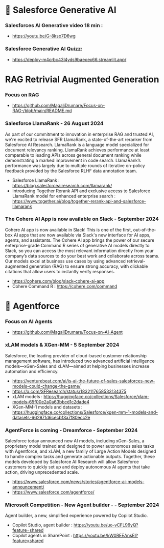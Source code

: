 
#  🚀  Salesforce Generative AI

### Salesforces AI Generative video 18 min : 
- https://youtu.be/G-8kso7D6wg

### Salesforce Generative AI Quizz: 
- https://deploy-m4crbc43l4yds9baeoex66.streamlit.app/

# RAG Retrivial Augmented Generation 
### Focus on RAG 
- https://github.com/MagaliDrumare/Focus-on-RAG-/blob/main/README.md

### Salesforce LlamaRank - 26 August 2024
As part of our commitment to innovation in enterprise RAG and trusted AI, we're excited to release SFR LlamaRank, a state-of-the-art reranker from Salesforce AI Research. LlamaRank is a language model specialized for document relevancy ranking. LlamaRank achieves performance at least comparable to leading APIs across general document ranking while demonstrating a marked improvement in code search. LlamaRank’s performance was largely due to multiple rounds of iterative on-policy feedback provided by the Salesforce RLHF data annotation team.
- Salesforce LlamaRank : https://blog.salesforceairesearch.com/llamarank/
- Introducing Together Rerank API and exclusive access to Salesforce LlamaRank model for enhanced enterprise search : https://www.together.ai/blog/together-rerank-api-and-salesforce-llamarank

### The Cohere AI App is now available on Slack - September 2024
Cohere AI app is now available in Slack! This is one of the first, out-of-the-box AI apps that are now available via Slack's new interface for AI apps, agents, and assistants. The Cohere AI app brings the power of our secure enterprise-grade Command R series of generative AI models directly to Slack, so you can access the most relevant information directly from your company’s data sources to do your best work and collaborate across teams. Our models excel at business use cases by using advanced retrieval-augmented generation (RAG) to ensure strong accuracy, with clickable citations that allow users to instantly verify responses.
- https://cohere.com/blog/slack-cohere-ai-app
- Cohere Command R : https://cohere.com/command

# 🚀  Agentforce 

### Focus on AI Agents 
- https://github.com/MagaliDrumare/Focus-on-AI-Agent

### xLAM models & XGen-MM - 5 September 2024 
Salesforce, the leading provider of cloud-based customer relationship management software, has introduced two advanced artificial intelligence models—xGen-Sales and xLAM—aimed at helping businesses increase automation and efficiency.
- https://venturebeat.com/ai/is-ai-the-future-of-sales-salesforces-new-models-could-change-the-game/
- https://x.com/SFResearch/status/1832117658533134375
- xLAM models : https://huggingface.co/collections/Salesforce/xlam-models-65f00e2a0a63bbcd1c2dade4
- XGen-MM-1 models and datasets : https://huggingface.co/collections/Salesforce/xgen-mm-1-models-and-datasets-662971d6cecbf3a7f80ecc2e

### AgentForce is coming - Dreamforce - September 2024
Salesforce today announced new AI models, including xGen-Sales, a proprietary model trained and designed to power autonomous sales tasks with Agentforce, and xLAM, a new family of Large Action Models designed to handle complex tasks and generate actionable outputs. Together, these models developed by Salesforce AI Research will allow Salesforce customers to quickly set up and deploy autonomous AI agents that take action, driving unprecedented scale.
- https://www.salesforce.com/news/stories/agentforce-ai-models-announcement/
- https://www.salesforce.com/agentforce/

### Microsoft Competition - New Agent builder - - September 2024
Agent builder, a new, simplified experience powered by Copilot Studio.
- Copilot Studio, agent builder : https://youtu.be/uo-vCFL96yQ?feature=shared
- Copilot agents in SharePoint : https://youtu.be/kW0REEAnsEI?feature=shared
  


